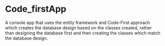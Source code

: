 # Code_firstApp
A console app that uses the entity framework and Code-First approach which creates the database design based on the classes created, rather than designing the database first and then creating the classes which match the database design.
